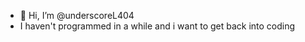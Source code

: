- 👋 Hi, I’m @underscoreL404
- I haven't programmed in a while and i want to get back into coding

<!---
underscoreL404/underscoreL404 is a ✨ special ✨ repository because its `README.md` (this file) appears on your GitHub profile.
You can click the Preview link to take a look at your changes.
--->

